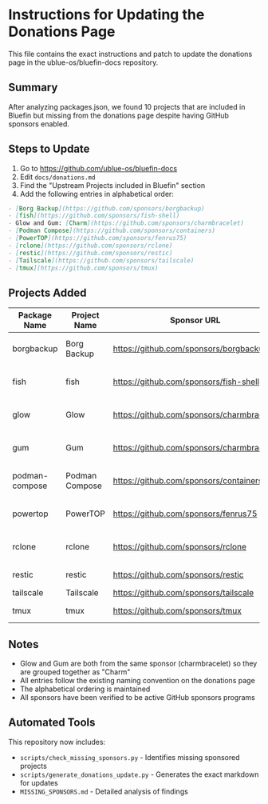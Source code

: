 # Instructions for Updating the Donations Page

This file contains the exact instructions and patch to update the donations page in the ublue-os/bluefin-docs repository.

## Summary

After analyzing packages.json, we found 10 projects that are included in Bluefin but missing from the donations page despite having GitHub sponsors enabled.

## Steps to Update

1. Go to https://github.com/ublue-os/bluefin-docs
2. Edit `docs/donations.md`
3. Find the "Upstream Projects included in Bluefin" section
4. Add the following entries in alphabetical order:

```markdown
- [Borg Backup](https://github.com/sponsors/borgbackup)
- [fish](https://github.com/sponsors/fish-shell)
- Glow and Gum: [Charm](https://github.com/sponsors/charmbracelet)
- [Podman Compose](https://github.com/sponsors/containers)
- [PowerTOP](https://github.com/sponsors/fenrus75)
- [rclone](https://github.com/sponsors/rclone)
- [restic](https://github.com/sponsors/restic)
- [Tailscale](https://github.com/sponsors/tailscale)
- [tmux](https://github.com/sponsors/tmux)
```

## Projects Added

| Package Name | Project Name | Sponsor URL | Description |
|--------------|-------------|-------------|-------------|
| borgbackup | Borg Backup | https://github.com/sponsors/borgbackup | Secure backup program |
| fish | fish | https://github.com/sponsors/fish-shell | Smart command line shell |
| glow | Glow | https://github.com/sponsors/charmbracelet | Terminal markdown reader |
| gum | Gum | https://github.com/sponsors/charmbracelet | Shell scripting tool |
| podman-compose | Podman Compose | https://github.com/sponsors/containers | Docker compose for Podman |
| powertop | PowerTOP | https://github.com/sponsors/fenrus75 | Power consumption diagnostic |
| rclone | rclone | https://github.com/sponsors/rclone | Cloud storage sync tool |
| restic | restic | https://github.com/sponsors/restic | Backup program |
| tailscale | Tailscale | https://github.com/sponsors/tailscale | VPN service |
| tmux | tmux | https://github.com/sponsors/tmux | Terminal multiplexer |

## Notes

- Glow and Gum are both from the same sponsor (charmbracelet) so they are grouped together as "Charm"
- All entries follow the existing naming convention on the donations page
- The alphabetical ordering is maintained
- All sponsors have been verified to be active GitHub sponsors programs

## Automated Tools

This repository now includes:
- `scripts/check_missing_sponsors.py` - Identifies missing sponsored projects
- `scripts/generate_donations_update.py` - Generates the exact markdown for updates
- `MISSING_SPONSORS.md` - Detailed analysis of findings